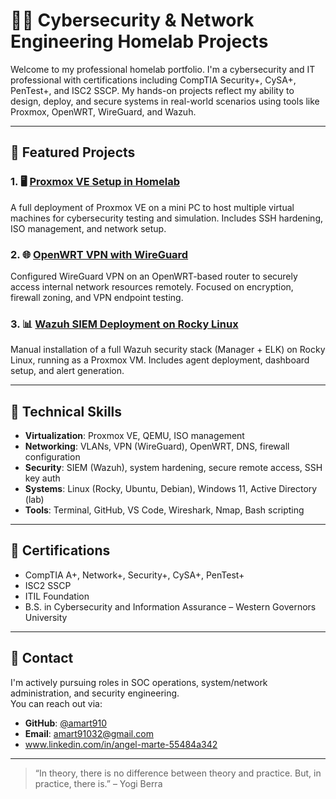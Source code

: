 # 👨‍💻 Cybersecurity & Network Engineering Homelab Projects

Welcome to my professional homelab portfolio. I'm a cybersecurity and IT professional with certifications including CompTIA Security+, CySA+, PenTest+, and ISC2 SSCP. My hands-on projects reflect my ability to design, deploy, and secure systems in real-world scenarios using tools like Proxmox, OpenWRT, WireGuard, and Wazuh.

---

## 🔧 Featured Projects

### 1. 🖥️ [Proxmox VE Setup in Homelab](proxmox-setup)
A full deployment of Proxmox VE on a mini PC to host multiple virtual machines for cybersecurity testing and simulation. Includes SSH hardening, ISO management, and network setup.

### 2. 🌐 [OpenWRT VPN with WireGuard](openwrt-wireguard)
Configured WireGuard VPN on an OpenWRT-based router to securely access internal network resources remotely. Focused on encryption, firewall zoning, and VPN endpoint testing.

### 3. 📊 [Wazuh SIEM Deployment on Rocky Linux](wazuh-setup)
Manual installation of a full Wazuh security stack (Manager + ELK) on Rocky Linux, running as a Proxmox VM. Includes agent deployment, dashboard setup, and alert generation.

---

## 🧰 Technical Skills

- **Virtualization**: Proxmox VE, QEMU, ISO management
- **Networking**: VLANs, VPN (WireGuard), OpenWRT, DNS, firewall configuration
- **Security**: SIEM (Wazuh), system hardening, secure remote access, SSH key auth
- **Systems**: Linux (Rocky, Ubuntu, Debian), Windows 11, Active Directory (lab)
- **Tools**: Terminal, GitHub, VS Code, Wireshark, Nmap, Bash scripting

---

## 📜 Certifications

- CompTIA A+, Network+, Security+, CySA+, PenTest+
- ISC2 SSCP
- ITIL Foundation
- B.S. in Cybersecurity and Information Assurance – Western Governors University

---

## 🚀 Contact

I'm actively pursuing roles in SOC operations, system/network administration, and security engineering.  
You can reach out via:
- **GitHub**: [@amart910](https://github.com/amart910)
- **Email**: [amart91032@gmail.com](mailto:amart91032@gmail.com)
- www.linkedin.com/in/angel-marte-55484a342

---

> “In theory, there is no difference between theory and practice. But, in practice, there is.” – Yogi Berra
